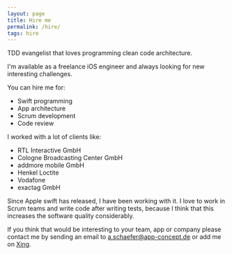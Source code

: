 ```yaml
---
layout: page
title: Hire me
permalink: /hire/
tags: hire
---
```


TDD evangelist that loves programming clean code architecture.

I'm available as a freelance iOS engineer and always looking for new interesting challenges. <br />

You can hire me for: <br />

* Swift programming
* App architecture
* Scrum development
* Code review

I worked with a lot of clients like:

* RTL Interactive GmbH
* Cologne Broadcasting Center GmbH
* addmore mobile GmbH
* Henkel Loctite
* Vodafone
* exactag GmbH

Since Apple swift has released, I have been working with it. I love to work in Scrum teams and write code after writing tests,
because I think that this increases the software quality considerably. <br />

If you think that would be interesting to your team, app or company please contact me by sending an email to
<a.schaefer@app-concept.de> or add me on [Xing](https://www.xing.com/profile/Alexander_Schaefer20).
